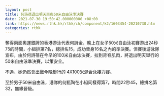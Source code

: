 ```yaml
---
layout: post
title: 何詩蓓退出明天東奧50米自由泳準決賽
date: 2021-07-30 19:50:42.000000000 +08:00
link: https://news.rthk.hk/rthk/ch/component/k2/1603454-20210730.htm
categories: rthk
---
```


奪得兩面奧運銀牌的香港游泳代表何詩金，晚上在女子50米自由泳初賽游出24秒75的時間，小組排第7名，總排名15，成功晉身16名之內的準決賽。但賽後游泳隊宣布，由於何詩蓓在今早的100米自由泳決賽，拉到背脊肌肉，將退出明天舉行的50米自由泳準決賽，以策安全。

不過，她仍然會出戰今晚舉行的 4X100米混合泳接力賽。

至於男子50米自由泳，港隊的何甄陶在小組同樣得第7，時間22秒45，總排名第32，無緣晉級。
